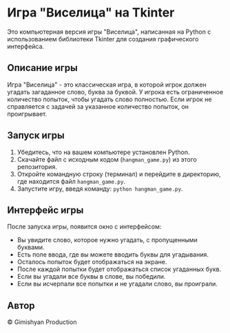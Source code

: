 # Игра "Виселица" на Tkinter

Это компьютерная версия игры "Виселица", написанная на Python с использованием библиотеки Tkinter для создания графического интерфейса.

## Описание игры

Игра "Виселица" - это классическая игра, в которой игрок должен угадать загаданное слово, буква за буквой. У игрока есть ограниченное количество попыток, чтобы угадать слово полностью. Если игрок не справляется с задачей за указанное количество попыток, он проигрывает.

## Запуск игры

1. Убедитесь, что на вашем компьютере установлен Python.
2. Скачайте файл с исходным кодом (`hangman_game.py`) из этого репозитория.
3. Откройте командную строку (терминал) и перейдите в директорию, где находится файл `hangman_game.py`.
4. Запустите игру, введя команду: `python hangman_game.py`.

## Интерфейс игры

После запуска игры, появится окно с интерфейсом:

- Вы увидите слово, которое нужно угадать, с пропущенными буквами.
- Есть поле ввода, где вы можете вводить буквы для угадывания.
- Осталось попыток будет отображаться на экране.
- После каждой попытки будет отображаться список угаданных букв.
- Если вы угадали все буквы в слове, вы победили.
- Если вы исчерпали все попытки и не угадали слово, вы проиграли.

## Автор

© Gimishyan Production

